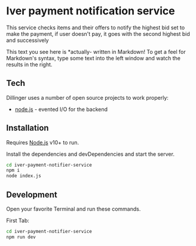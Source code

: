 
# Iver payment notification service

This service checks items and their offers to notify the highest bid set to make the payment, if user doesn't pay, it goes with the second highest bid and successively

This text you see here is *actually- written in Markdown! To get a feel
for Markdown's syntax, type some text into the left window and
watch the results in the right.

## Tech

Dillinger uses a number of open source projects to work properly:

- [node.js] - evented I/O for the backend

## Installation

Requires [Node.js](https://nodejs.org/) v10+ to run.

Install the dependencies and devDependencies and start the server.

```sh
cd iver-payment-notifier-service
npm i
node index.js
```

## Development

Open your favorite Terminal and run these commands.

First Tab:

```sh
cd iver-payment-notifier-service
npm run dev
```

   [node.js]: <http://nodejs.org>
   
